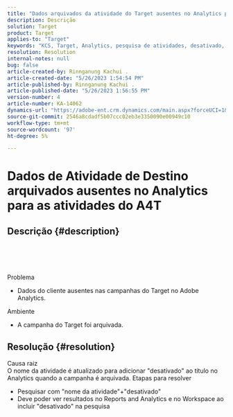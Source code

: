 ```yaml
---
title: "Dados arquivados da atividade do Target ausentes no Analytics para as atividades do A4T"
description: Descrição
solution: Target
product: Target
applies-to: "Target"
keywords: "KCS, Target, Analytics, pesquisa de atividades, desativado, arquivado"
resolution: Resolution
internal-notes: null
bug: false
article-created-by: Rinnganung Kachui .
article-created-date: "5/26/2023 1:54:54 PM"
article-published-by: Rinnganung Kachui .
article-published-date: "5/26/2023 1:56:55 PM"
version-number: 4
article-number: KA-14062
dynamics-url: "https://adobe-ent.crm.dynamics.com/main.aspx?forceUCI=1&pagetype=entityrecord&etn=knowledgearticle&id=6ed8dddf-ccfb-ed11-8849-6045bd006c82"
source-git-commit: 2546a8cdadf5b07ccc02eb3e3350090e00949c10
workflow-type: tm+mt
source-wordcount: '97'
ht-degree: 5%

---
```


# Dados de Atividade de Destino arquivados ausentes no Analytics para as atividades do A4T

## Descrição {#description}

<br><br><br><br>Problema<br>
- Dados do cliente ausentes nas campanhas do Target no Adobe Analytics.



Ambiente
- A campanha do Target foi arquivada.



## Resolução {#resolution}

Causa raiz<br>
O nome da atividade é atualizado para adicionar &quot;desativado&quot; ao título no Analytics quando a campanha é arquivada.
Etapas para resolver
- Pesquisar com &quot;nome da atividade&quot;+&quot;desativado&quot;
- Deve poder ver resultados no Reports and Analytics e no Workspace ao incluir &quot;desativado&quot; na pesquisa


